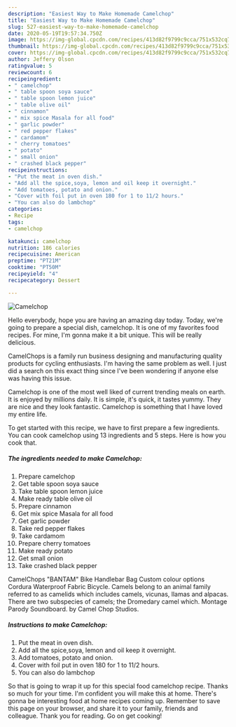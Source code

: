 ```yaml
---
description: "Easiest Way to Make Homemade Camelchop"
title: "Easiest Way to Make Homemade Camelchop"
slug: 527-easiest-way-to-make-homemade-camelchop
date: 2020-05-19T19:57:34.750Z
image: https://img-global.cpcdn.com/recipes/413d82f9799c9cca/751x532cq70/camelchop-recipe-main-photo.jpg
thumbnail: https://img-global.cpcdn.com/recipes/413d82f9799c9cca/751x532cq70/camelchop-recipe-main-photo.jpg
cover: https://img-global.cpcdn.com/recipes/413d82f9799c9cca/751x532cq70/camelchop-recipe-main-photo.jpg
author: Jeffery Olson
ratingvalue: 5
reviewcount: 6
recipeingredient:
- " camelchop"
- " table spoon soya sauce"
- " table spoon lemon juice"
- " table olive oil"
- " cinnamon"
- " mix spice Masala for all food"
- " garlic powder"
- " red pepper flakes"
- " cardamom"
- " cherry tomatoes"
- " potato"
- " small onion"
- " crashed black pepper"
recipeinstructions:
- "Put the meat in oven dish."
- "Add all the spice,soya, lemon and oil keep it overnight."
- "Add tomatoes, potato and onion."
- "Cover with foil put in oven 180 for 1 to 11/2 hours."
- "You can also do lambchop"
categories:
- Recipe
tags:
- camelchop

katakunci: camelchop 
nutrition: 186 calories
recipecuisine: American
preptime: "PT21M"
cooktime: "PT50M"
recipeyield: "4"
recipecategory: Dessert

---
```



![Camelchop](https://img-global.cpcdn.com/recipes/413d82f9799c9cca/751x532cq70/camelchop-recipe-main-photo.jpg)

Hello everybody, hope you are having an amazing day today. Today, we're going to prepare a special dish, camelchop. It is one of my favorites food recipes. For mine, I'm gonna make it a bit unique. This will be really delicious.

CamelChops is a family run business designing and manufacturing quality products for cycling enthusiasts. I&#39;m having the same problem as well. I just did a search on this exact thing since I&#39;ve been wondering if anyone else was having this issue.

Camelchop is one of the most well liked of current trending meals on earth. It is enjoyed by millions daily. It is simple, it's quick, it tastes yummy. They are nice and they look fantastic. Camelchop is something that I have loved my entire life.


To get started with this recipe, we have to first prepare a few ingredients. You can cook camelchop using 13 ingredients and 5 steps. Here is how you cook that.

<!--inarticleads1-->

##### The ingredients needed to make Camelchop:

1. Prepare  camelchop
1. Get  table spoon soya sauce
1. Take  table spoon lemon juice
1. Make ready  table olive oil
1. Prepare  cinnamon
1. Get  mix spice Masala for all food
1. Get  garlic powder
1. Take  red pepper flakes
1. Take  cardamom
1. Prepare  cherry tomatoes
1. Make ready  potato
1. Get  small onion
1. Take  crashed black pepper


CamelChops &#34;BANTAM&#34; Bike Handlebar Bag Custom colour options Cordura Waterproof Fabric Bicycle. Camels belong to an animal family referred to as camelids which includes camels, vicunas, llamas and alpacas. There are two subspecies of camels; the Dromedary camel which. Montage Parody Soundboard. by Camel Chop Studios. 

<!--inarticleads2-->

##### Instructions to make Camelchop:

1. Put the meat in oven dish.
1. Add all the spice,soya, lemon and oil keep it overnight.
1. Add tomatoes, potato and onion.
1. Cover with foil put in oven 180 for 1 to 11/2 hours.
1. You can also do lambchop




So that is going to wrap it up for this special food camelchop recipe. Thanks so much for your time. I'm confident you will make this at home. There's gonna be interesting food at home recipes coming up. Remember to save this page on your browser, and share it to your family, friends and colleague. Thank you for reading. Go on get cooking!
